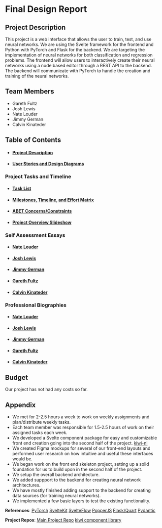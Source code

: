 # Final Design Report

## Project Description
This project is a web interface that allows the user to train, test, and use neural networks. We are using the Svelte framework for the frontend and Python with PyTorch and Flask for the backend. We are targeting the implementation of neural networks for both classification and regression problems. The frontend will allow users to interactively create their neural networks using a node based editor through a REST API to the backend. The backend will communicate with PyTorch to handle the creation and training of the neural networks.
## Team Members 
- Gareth Fultz 
- Josh Lewis 
- Nate Louder
- Jimmy German 
- Calvin Kinateder

## Table of Contents
- #### [Project Description](https://github.com/pyralasis/SeniorDesignProject/blob/main/Project-Description.md)
- #### [User Stories and Design Diagrams](https://github.com/pyralasis/SeniorDesignProject/blob/main/User_Stories.md)
### Project Tasks and Timeline
- #### [Task List](https://github.com/pyralasis/SeniorDesignProject/blob/main/TaskList.md)
- #### [Milestones, Timeline, and Effort Matrix](https://github.com/pyralasis/SeniorDesignProject/blob/main/Milestones.md)
- #### [ABET Concerns/Constraints](https://github.com/pyralasis/SeniorDesignProject/blob/main/Constraints%20Essay.pdf)
- #### [Project Overview Slideshow](https://docs.google.com/presentation/d/1bIvIAZtAevQ4dyUo2utNE_HDR_ljwRWwsb-eQXItnAw/edit)
### Self Assessment Essays
- #### [Nate Louder](https://github.com/pyralasis/SeniorDesignProject/blob/main/essays/nathaniel-self-assessment.pdf)
- #### [Josh Lewis](https://github.com/pyralasis/SeniorDesignProject/blob/main/essays/Josh%20Lewis-Essay.pdf)
- #### [Jimmy German](https://github.com/pyralasis/SeniorDesignProject/blob/main/essays/German-Capstone.pdf)
- #### [Gareth Fultz](https://github.com/pyralasis/SeniorDesignProject/blob/main/essays/FultzAssignment3.pdf)
- #### [Calvin Kinateder](https://github.com/pyralasis/SeniorDesignProject/blob/main/essays/calvin-essay.pdf)

### Professional Biographies
- #### [Nate Louder](https://github.com/pyralasis/SeniorDesignProject/blob/main/professional-bios/nate-louder-bio.md)
- #### [Josh Lewis](https://github.com/pyralasis/SeniorDesignProject/blob/main/professional-bios/josh-lewis-bio.md)
- #### [Jimmy German](https://github.com/pyralasis/SeniorDesignProject/blob/main/professional-bios/jimmy-german-bio.md)
- #### [Gareth Fultz](https://github.com/pyralasis/SeniorDesignProject/blob/main/professional-bios/gareth-fultz-bio.md)
- #### [Calvin Kinateder](https://github.com/pyralasis/SeniorDesignProject/blob/main/professional-bios/calvin-kinateder-bio.md)

## Budget
Our project has not had any costs so far.

## Appendix
- We met for 2-2.5 hours a week to work on weekly assignments and plan/distribute weekly tasks.
- Each team member was responsible for 1.5-2.5 hours of work on their assigned tasks each week.
- We developed a Svelte component package for easy and customizable front end creation going into the second half of the project. [kiwi-nl](https://www.npmjs.com/package/kiwi-nl)
- We created Figma mockups for several of our front-end layouts and performed user research on how intuitive and useful these interfaces would be.
- We began work on the front end skeleton project, setting up a solid foundation for us to build upon in the second half of the project.
- We setup the overall backend architecture.
- We added suppport to the backend for creating neural network architectures.
- We have mostly finished adding support to the backend for creating data sources (for training neural networks).
- We implemented a few basic layers to test the existing functionality.

**References**: 
[PyTorch](https://pytorch.org/)
[SvelteKit](https://svelte.dev/docs/kit)
[SvelteFlow](https://svelteflow.dev/)
[PopperJS](https://popper.js.org/)
[Flask/Quart](https://flask.palletsprojects.com/en/stable/)
[Pydantic](https://docs.pydantic.dev/latest/)

**Project Repos**: 
[Main Project Repo](https://github.com/pyralasis/SeniorDesignProject/tree/main)
[kiwi component library](https://github.com/Nate-Louder/kiwi)
